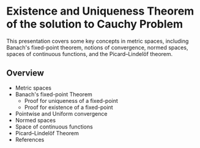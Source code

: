 # Existence and Uniqueness Theorem of the solution to Cauchy Problem

This presentation covers some key concepts in metric spaces, including Banach's fixed-point theorem, notions of convergence, normed spaces, spaces of continuous functions, and the Picard–Lindelöf theorem.

## Overview

- Metric spaces
- Banach's fixed-point Theorem
  - Proof for uniqueness of a fixed-point
  - Proof for existence of a fixed-point
- Pointwise and Uniform convergence
- Normed spaces
- Space of continuous functions
- Picard–Lindelöf Theorem
- References
